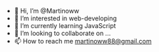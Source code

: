 - 👋 Hi, I’m @Martinoww
- 👀 I’m interested in web-developing
- 🌱 I’m currently learning JavaScript
- 💞️ I’m looking to collaborate on ...
- 📫 How to reach me martinoww88@gmail.com

<!---
Martinoww/Martinoww is a ✨ special ✨ repository because its `README.md` (this file) appears on your GitHub profile.
You can click the Preview link to take a look at your changes.
--->

